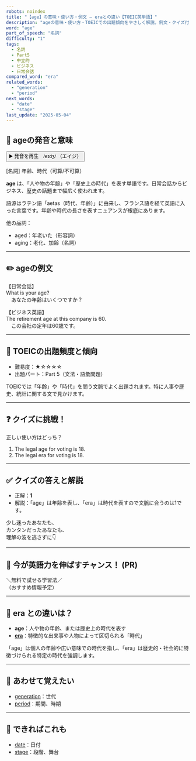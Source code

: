 ```yaml
---
robots: noindex
title: "【age】の意味・使い方・例文 ― eraとの違い【TOEIC英単語】"
description: "ageの意味・使い方・TOEICでの出題傾向をやさしく解説。例文・クイズ付きでeraとの違いもわかりやすく学べます。"
word: "age"
part_of_speech: "名詞"
difficulty: "1"
tags:
  - 名詞
  - Part5
  - 中立的
  - ビジネス
  - 日常会話
compared_word: "era"
related_words:
  - "generation"
  - "period"
next_words:
  - "date"
  - "stage"
last_update: "2025-05-04"
---
```


## 🔰 ageの発音と意味

<button class="play-audio" onclick="playTTS('age')">
  <span class="play-audio-main">
    ▶️ 発音を再生　/eɪdʒ/
  </span>
  <span class="play-audio-sub">
    （エイジ）
  </span>
</button>

[名詞] 年齢、時代（可算/不可算）

**age** は、「人や物の年齢」や「歴史上の時代」を表す単語です。日常会話からビジネス、歴史の話題まで幅広く使われます。

語源はラテン語「aetas（時代、年齢）」に由来し、フランス語を経て英語に入った言葉です。年齢や時代の長さを表すニュアンスが根底にあります。

他の品詞：  
- aged：年老いた（形容詞）
- aging：老化、加齢（名詞）

---

## ✏️ ageの例文

【日常会話】  
What is your age?  
　あなたの年齢はいくつですか？

【ビジネス英語】  
The retirement age at this company is 60.  
　この会社の定年は60歳です。

---

## 🎯 TOEICの出題頻度と傾向

- 難易度：★☆☆☆☆
- 出題パート：Part 5（文法・語彙問題）

TOEICでは「年齢」や「時代」を問う文脈でよく出題されます。特に人事や歴史、統計に関する文で見かけます。

---

## ❓ クイズに挑戦！

正しい使い方はどっち？

1. The legal age for voting is 18.  
2. The legal era for voting is 18.

---

## ✅ クイズの答えと解説

- 正解：**1**
- 解説：「age」は年齢を表し、「era」は時代を表すので文脈に合うのは1です。

少し迷ったあなたも、  
カンタンだったあなたも、  
理解の波を逃さずに👇️

---

## 🚀 今が英語力を伸ばすチャンス！ (PR)

<div class="info-center">
＼無料で試せる学習法／<br>  
（おすすめ情報予定）
</div>

---

## 🤔  era との違いは？

- **age**：人や物の年齢、または歴史上の時代を表す
- **[era](/word/era/)**：特徴的な出来事や人物によって区切られる「時代」

「age」は個人の年齢や広い意味での時代を指し、「era」は歴史的・社会的に特徴づけられる特定の時代を強調します。

---

## 🧩 あわせて覚えたい

- [generation](/word/generation/)：世代
- [period](/word/period/)：期間、時期

---

## 📖 できればこれも

- [date](/word/date/)：日付
- [stage](/word/stage/)：段階、舞台
<!-- cvid: aid14_bid02 -->
